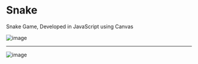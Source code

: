 # Snake
Snake Game, Developed in JavaScript using Canvas


![image](https://user-images.githubusercontent.com/83305443/187039706-2ccf1423-c730-4752-81ea-b512d5811465.png)

_________________________________________________________________________________________________________________________________________________________________________

![image](https://user-images.githubusercontent.com/83305443/187039791-18ffebc4-ca26-4099-9662-45bf2d2edbb0.png)
